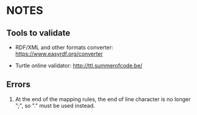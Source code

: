 # NOTES

## Tools to validate
* RDF/XML and other formats converter: https://www.easyrdf.org/converter

* Turtle online validator: http://ttl.summerofcode.be/


## Errors
1. At the end of the mapping rules, the end of line character is no longer ";", so "." must be used instead.
